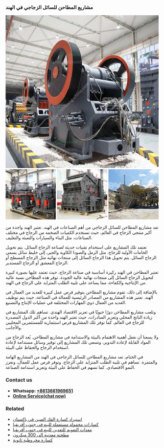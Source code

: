<h3>مشاريع المطاحن للسائل الزجاجي في الهند</h3><img src='1701853404.jpg' alt=''><p>تعد مشاريع المطاحن للسائل الزجاجي من أهم الصناعات في الهند. تعتبر الهند واحدة من أكبر منتجي الزجاج في العالم، حيث تستخدم الكميات الضخمة من الزجاج في مختلف الصناعات، مثل البناء والسيارات والتعبئة والتغليف.</p><p>تعتمد تلك المشاريع على استخدام تقنيات حديثة لصناعة الزجاج السائل. يتم تحويل الخامات الأولية للزجاج، مثل الرمل والصودا الكاوية والجير، إلى خليط سائل يسمى الزجاج السائل. يتم تحويل هذا الزجاج السائل إلى منتجات نهائية مثل الزجاج المسطح أو الزجاج المعشق أو الزجاج المستدير.</p><p>تعتبر المطاحن في الهند ركيزة أساسية في صناعة الزجاج، حيث تعتمد عليها بصورة كبيرة لتحويل الزجاج السائل إلى منتجات نهائية عالية الجودة. توفر هذه المطاحن نسبة عالية من الإنتاجية والكفاءة، مما يساعد على تلبية الطلب المتزايد على الزجاج في الهند.</p><p>بالإضافة إلى ذلك، تقوم مشاريع المطاحن بتوفير فرص عمل كبيرة للعديد من العمال في الهند. تعتبر هذه المشاريع من المصادر الرئيسية للعمالة في الصناعة، حيث يتم توظيف العديد من العمال ذوي المهارات المختلفة في عمليات الإنتاج والتصنيع.</p><p>وتلعب مشاريع المطاحن دورًا حيويًا في تعزيز الاقتصاد الهندي. تساهم تلك المشاريع في زيادة الناتج المحلي وتعزيز الصادرات، حيث تعتبر الهند واحدة من أكبر الدول المصدرة للزجاج في العالم. كما توفر تلك المشاريع فرص استثمارية للمستثمرين المحليين والأجانب.</p><p>ولا يسعنا أن نغفل أهمية الاهتمام بالبيئة والاستدامة في مشاريع المطاحن. يُعد الزجاج من المواد القابلة لإعادة التدوير، وتسعى تلك المشاريع إلى توفير وسائل مستدامة لإعادة استخدام الزجاج والحفاظ على البيئة.</p><p>في الختام، تعد مشاريع المطاحن للسائل الزجاجي في الهند من المشاريع الهامة والمثمرة. تساهم في تلبية الطلب المتزايد على الزجاج، وتوفر فرص عمل للعمال، وتعزز النمو الاقتصادي. كما تسهم في الحفاظ على البيئة وتعزيز استدامة الصناعة.</p><h3>Contact us</h3><ul><li><strong>Whatsapp:&nbsp;<a href="https://wa.me/8613661969651">+8613661969651</a></strong></li><li><a href="https://swt.shibang-china.com/?git&amp;zhl&amp;مشاريع المطاحن للسائل الزجاجي في الهند"><strong>Online Service(chat now)</strong></a></li></ul><h3>Related</h3><ul><li><a href='استيراد كسارة الفك الصين في باكستان.md'>استيراد كسارة الفك الصين في باكستان</a></li><li><a href='كسارات محمولة مستعملة للبيع في جنوب أفريقيا.md'>كسارات محمولة مستعملة للبيع في جنوب أفريقيا</a></li><li><a href='معدات التعويم للتعدين للبيع في جنوب أفريقيا.md'>معدات التعويم للتعدين للبيع في جنوب أفريقيا</a></li><li><a href='مطحنة معدنية إلى 300 ميكرون.md'>مطحنة معدنية إلى 300 ميكرون</a></li><li><a href='كسارة مخروطية ثانوية.md'>كسارة مخروطية ثانوية</a></li></ul>